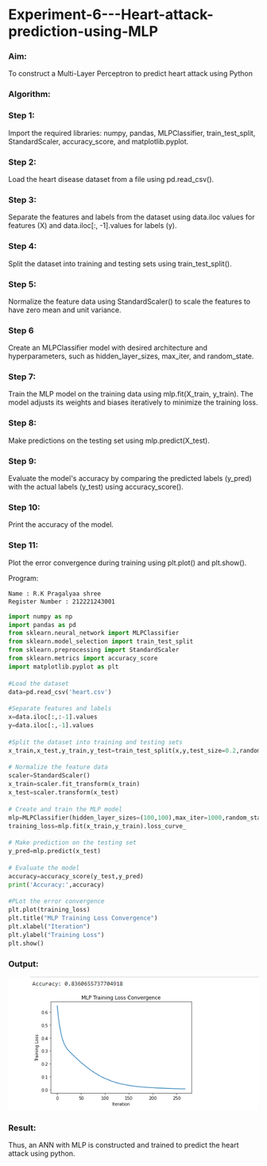 # Experiment-6---Heart-attack-prediction-using-MLP
### Aim:
  To construct a  Multi-Layer Perceptron to predict heart attack using Python
### Algorithm:
### Step 1:
Import the required libraries: numpy, pandas, MLPClassifier, train_test_split, StandardScaler, accuracy_score, and matplotlib.pyplot.
### Step 2:
Load the heart disease dataset from a file using pd.read_csv().
### Step 3:
Separate the features and labels from the dataset using data.iloc values for features (X) and data.iloc[:, -1].values for labels (y).
### Step 4:
Split the dataset into training and testing sets using train_test_split().
### Step 5:
Normalize the feature data using StandardScaler() to scale the features to have zero mean and unit variance.
### Step 6
Create an MLPClassifier model with desired architecture and hyperparameters, such as hidden_layer_sizes, max_iter, and random_state.
### Step 7:
Train the MLP model on the training data using mlp.fit(X_train, y_train). The model adjusts its weights and biases iteratively to minimize the training loss.
### Step 8:
Make predictions on the testing set using mlp.predict(X_test).
### Step 9:
Evaluate the model's accuracy by comparing the predicted labels (y_pred) with the actual labels (y_test) using accuracy_score().
### Step 10:
Print the accuracy of the model.
### Step 11:
Plot the error convergence during training using plt.plot() and plt.show().

Program:
```
Name : R.K Pragalyaa shree
Register Number : 212221243001
```
```python
import numpy as np
import pandas as pd
from sklearn.neural_network import MLPClassifier
from sklearn.model_selection import train_test_split
from sklearn.preprocessing import StandardScaler
from sklearn.metrics import accuracy_score
import matplotlib.pyplot as plt

#Load the dataset
data=pd.read_csv('heart.csv')

#Separate features and labels
x=data.iloc[:,:-1].values
y=data.iloc[:,-1].values

#Split the dataset into training and testing sets
x_train,x_test,y_train,y_test=train_test_split(x,y,test_size=0.2,random_state=42)

# Normalize the feature data
scaler=StandardScaler()
x_train=scaler.fit_transform(x_train)
x_test=scaler.transform(x_test)

# Create and train the MLP model
mlp=MLPClassifier(hidden_layer_sizes=(100,100),max_iter=1000,random_state=42)
training_loss=mlp.fit(x_train,y_train).loss_curve_

# Make prediction on the testing set
y_pred=mlp.predict(x_test)

# Evaluate the model
accuracy=accuracy_score(y_test,y_pred)
print('Accuracy:',accuracy)

#PLot the error convergence
plt.plot(training_loss)
plt.title("MLP Training Loss Convergence")
plt.xlabel("Iteration")
plt.ylabel("Training Loss")
plt.show()
```
### Output:
![d1](https://github.com/Kadinsamson/Experiment-6---Heart-attack-prediction-using-MLP/raw/main/1.png)

### Result:
 Thus, an ANN with MLP is constructed and trained to predict the heart attack using python.
